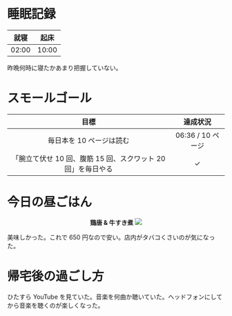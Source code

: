 # 睡眠記録
| 就寝 | 起床 |
|:---:|:---:|
| 02:00 | 10:00 |

昨晩何時に寝たかあまり把握していない。

# スモールゴール
| 目標 | 達成状況 |
|:---:|:---:|
| 毎日本を 10 ページは読む | 06:36 / 10 ページ |
| 「腕立て伏せ 10 回、腹筋 15 回、スクワット 20 回」を毎日やる | ✓ |

# 今日の昼ごはん
<div align="center">
<strong>鶏唐 & 牛すき煮</strong>
<img src="/images/2018/10/img_0199.jpg">
</div>

美味しかった。これで 650 円なので安い。店内がタバコくさいのが気になった。

# 帰宅後の過ごし方
ひたすら YouTube を見ていた。音楽を何曲か聴いていた。ヘッドフォンにしてから音楽を聴くのが楽しくなった。
